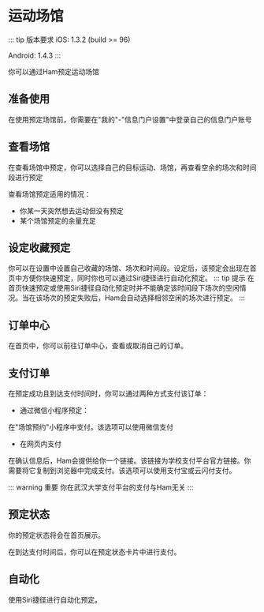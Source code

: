# 运动场馆

::: tip 版本要求
iOS: 1.3.2 (build >= 96)

Android: 1.4.3
:::

你可以通过Ham预定运动场馆

## 准备使用
在使用预定场馆前，你需要在"我的"-"信息门户设置"中登录自己的信息门户账号

## 查看场馆
在查看场馆中预定，你可以选择自己的目标运动、场馆，再查看空余的场次和时间段进行预定

查看场馆预定适用的情况：
- 你某一天突然想去运动但没有预定
- 某个场馆预定的余量充足

## 设定收藏预定
你可以在设置中设置自己收藏的场馆、场次和时间段。设定后，该预定会出现在首页中方便你快速预定，同时你也可以通过Siri捷径进行自动化预定。
::: tip 提示
在首页快速预定或使用Siri捷径自动化预定时并不能确定该时间段下场次的空闲情况。当在该场次的预定失败后，Ham会自动选择相邻空闲的场次进行预定。
:::

## 订单中心
在首页中，你可以前往订单中心，查看或取消自己的订单。

## 支付订单
在预定成功且到达支付时间时，你可以通过两种方式支付该订单：
- 通过微信小程序预定：

在"场馆预约"小程序中支付。该选项可以使用微信支付

- 在网页内支付

在确认信息后，Ham会提供给你一个链接。该链接为学校支付平台官方链接。你需要将它复制到浏览器中完成支付。该选项可以使用支付宝或云闪付支付。

::: warning 重要
你在武汉大学支付平台的支付与Ham无关
:::

## 预定状态
你的预定状态将会在首页展示。

在到达支付时间后，你可以在预定状态卡片中进行支付。

## 自动化
使用Siri捷径进行自动化预定。


